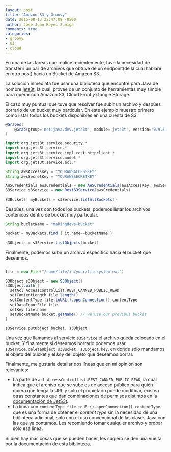```yaml
---
layout: post
title: "Amazon S3 y Groovy"
date: 2015-08-13 22:47:08 -0500
author: José Juan Reyes Zuñiga
comments: true
categories:
- groovy
- s3
- cloud
---
```

En una de las tareas que realice recientemente, tuve la necesidad de transferir un par de archivos que obtuve de un endpoint(de la cual hablaré en otro post) hacia un Bucket de Amazon S3.

La solución inmediata fue usar una biblioteca que encontré para Java de nombre [jets3t][1], la cual, provee de un conjunto de herramientas muy simple para operar con Amazon S3, Cloud Front y Google Storage.

El caso muy puntual que tuve que resolver fue subir un archivo y despúes borrarlo de un bucket muy particular. En este ejemplo muestro primero como listar todos los buckets disponibles en una cuenta de S3.

<!-- more -->
```groovy
@Grapes(
    @Grab(group='net.java.dev.jets3t', module='jets3t', version='0.9.3')
)

import org.jets3t.service.security.*
import org.jets3t.service.*
import org.jets3t.service.impl.rest.httpclient.*
import org.jets3t.service.model.*
import org.jets3t.service.acl.*

String awsAccessKey = "YOURAWSACCESSKEY"
String awsSecretKey = "YOURAWSSECRETKEY"

AWSCredentials awsCredentials = new AWSCredentials(awsAccessKey, awsSecretKey)
S3Service s3Service = new RestS3Service(awsCredentials)

S3Bucket[] myBuckets = s3Service.listAllBuckets()
```

Despúes, una vez con todos los buckets, podemos listar los archivos contenidos dentro de bucket muy particular.

```groovy
String bucletName = "makingdevs-bucket"

bucket = myBuckets.find { it.name==bucketName }

s3Objects = s3Service.listObjects(bucket)
```

Finalmente, podemos subir un archivo específico hacia el bucket que deseamos.

```groovy

file = new File("/some/file/in/your/filesystem.ext")

S3Object s3Object = new S3Object()
s3Object.with {
  setAcl AccessControlList.REST_CANNED_PUBLIC_READ
  setContentLength file.length()
  setContentType file.toURL().openConnection().contentType
  setDataInputFile file
  setKey file.name
  setBucketName bucket.getName() // we use our previous bucket
}

s3Service.putObject bucket, s3Object
```

Una vez que llamamos al servicio `s3Service` el archivo queda colocado en el bucket. Y finalmente si deseamos borrarlo podemos usar `s3Service.deleteObject s3Bucket, s3Object.key`, en donde sólo mandamos el objeto del bucket y el _key_ del objeto que deseamos borrar.

Finalmente, me gustaría detallar dos líneas que en mi opinión son relevantes:

- La parte de `acl AccessControlList.REST_CANNED_PUBLIC_READ`, la cual indica que el archivo que se sube es de acceso público para quién quiera que tenga la URL y sólo el propietario puede modificar, existen otras constantes que dan combinaciones de permisos distintos en [la documentación de JetS3t][2].
- La línea con `contentType file.toURL().openConnection().contentType` que es una forma de obtener el _content type_ sin la necesidad de una biblioteca adicional, sólo con el uso convencional de las clases Java con las que ya contamos. Les recomiendo tomar cualquier archivo y probar sólo esa línea.

Si bien hay más cosas que se pueden hacer, les sugiero se den una vuelta por la documentación de esta biblioteca.

 [1]: http://www.jets3t.org/
 [2]: http://www.jets3t.org/api/org/jets3t/service/acl/AccessControlList.html
